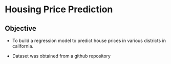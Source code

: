 # Housing Price Prediction

## Objective

- To build a regression model to predict house prices in various districts in california.

- Dataset was obtained from a github repository
